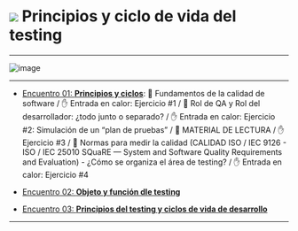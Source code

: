 # <img src="https://img.icons8.com/external-flaticons-flat-flat-icons/30/null/external-qa-agile-flaticons-flat-flat-icons.png"/> Principios y ciclo de vida del testing

---

![image](https://user-images.githubusercontent.com/72580574/228070155-8a45d99c-b43d-465b-84ee-0593cafbed92.png)


---

- [Encuentro 01: **Principios y ciclos**](https://github.com/eugenia1984/QA/blob/main/EGG/04_principios_y_ciclos/encuentro01.md):  :book: Fundamentos de la calidad de software / ✋ Entrada en calor: Ejercicio #1 / :book: Rol de QA y Rol del desarrollador: ¿todo junto o separado? / ✋ Entrada en calor: Ejercicio #2: Simulación de un “plan de pruebas” / 📖 MATERIAL DE LECTURA / ✋ Ejercicio #3 / :book: Normas para medir la calidad (CALIDAD ISO / IEC 9126 - ISO / IEC 25010 SQuaRE — System and Software Quality Requirements and Evaluation) - ¿Cómo se organiza el área de testing? / ✋ Entrada en calor: Ejercicio #4 

- [Encuentro 02: **Objeto y función dle testing**](https://github.com/eugenia1984/QA/blob/main/EGG/04_principios_y_ciclos/encuentro02.md)

- [Encuentro 03: **Principios del testing y ciclos de vida de desarrollo**](https://github.com/eugenia1984/QA/blob/main/EGG/04_principios_y_ciclos/encuentro03.md)

---
